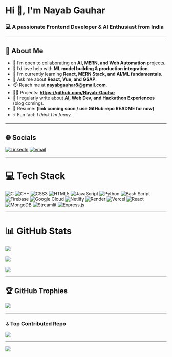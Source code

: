 # Hi 👋, I'm Nayab Gauhar

### 💻 A passionate Frontend Developer & AI Enthusiast from India

---

## 🚀 About Me
- 👯 I’m open to collaborating on **AI, MERN, and Web Automation** projects.  
- 🤝 I’d love help with **ML model building & production integration**.  
- 🌱 I’m currently learning **React, MERN Stack, and AI/ML fundamentals**.  
- 💬 Ask me about **React, Vue, and GSAP**.  
- 📫 Reach me at **nayabgauhar8@gmail.com**.  
- 👨‍💻 Projects: **https://github.com/Nayab-Gauhar**  
- 📝 I regularly write about **AI, Web Dev, and Hackathon Experiences** (blog coming).  
- 📄 Resume: **(link coming soon / use GitHub repo README for now)**  
- ⚡ Fun fact: *I think I’m funny.*  

---

## 🌐 Socials
[![LinkedIn](https://img.shields.io/badge/LinkedIn-%230077B5.svg?logo=linkedin&logoColor=white)](https://www.linkedin.com/in/nayab-gauhar) 
[![email](https://img.shields.io/badge/Email-D14836?logo=gmail&logoColor=white)](mailto:nayabgauhar8@gmail.com)  

---

# 💻 Tech Stack
![C](https://img.shields.io/badge/c-%2300599C.svg?style=for-the-badge&logo=c&logoColor=white) 
![C++](https://img.shields.io/badge/c++-%2300599C.svg?style=for-the-badge&logo=c%2B%2B&logoColor=white) 
![CSS3](https://img.shields.io/badge/css3-%231572B6.svg?style=for-the-badge&logo=css3&logoColor=white) 
![HTML5](https://img.shields.io/badge/html5-%23E34F26.svg?style=for-the-badge&logo=html5&logoColor=white) 
![JavaScript](https://img.shields.io/badge/javascript-%23323330.svg?style=for-the-badge&logo=javascript&logoColor=%23F7DF1E) 
![Python](https://img.shields.io/badge/python-3670A0?style=for-the-badge&logo=python&logoColor=ffdd54) 
![Bash Script](https://img.shields.io/badge/bash_script-%23121011.svg?style=for-the-badge&logo=gnu-bash&logoColor=white) 
![Firebase](https://img.shields.io/badge/firebase-%23039BE5.svg?style=for-the-badge&logo=firebase) 
![Google Cloud](https://img.shields.io/badge/GoogleCloud-%234285F4.svg?style=for-the-badge&logo=google-cloud&logoColor=white) 
![Netlify](https://img.shields.io/badge/netlify-%23000000.svg?style=for-the-badge&logo=netlify&logoColor=#00C7B7) 
![Render](https://img.shields.io/badge/Render-%46E3B7.svg?style=for-the-badge&logo=render&logoColor=white) 
![Vercel](https://img.shields.io/badge/vercel-%23000000.svg?style=for-the-badge&logo=vercel&logoColor=white) 
![React](https://img.shields.io/badge/react-%2320232a.svg?style=for-the-badge&logo=react&logoColor=%2361DAFB) 
![MongoDB](https://img.shields.io/badge/MongoDB-%234ea94b.svg?style=for-the-badge&logo=mongodb&logoColor=white) 
![Streamlit](https://img.shields.io/badge/Streamlit-%23FE4B4B.svg?style=for-the-badge&logo=streamlit&logoColor=white) 
![Express.js](https://img.shields.io/badge/express.js-%23404d59.svg?style=for-the-badge&logo=express&logoColor=%2361DAFB)  

---

# 📊 GitHub Stats
![](https://github-readme-stats.vercel.app/api?username=Nayab-Gauhar&theme=dark&hide_border=false&include_all_commits=false&count_private=false)<br/>  
![](https://nirzak-streak-stats.vercel.app/?user=Nayab-Gauhar&theme=dark&hide_border=false)<br/>  
![](https://github-readme-stats.vercel.app/api/top-langs/?username=Nayab-Gauhar&theme=dark&hide_border=false&include_all_commits=false&count_private=false&layout=compact)  

---

## 🏆 GitHub Trophies
![](https://github-profile-trophy.vercel.app/?username=Nayab-Gauhar&theme=gruvbox&no-frame=false&no-bg=true&margin-w=4)  

---

### 🔝 Top Contributed Repo
![](https://github-contributor-stats.vercel.app/api?username=Nayab-Gauhar&limit=5&theme=dark&combine_all_yearly_contributions=true)  

---

[![](https://visitcount.itsvg.in/api?id=Nayab-Gauhar&icon=0&color=6)](https://visitcount.itsvg.in)  

<!-- Proudly created with GPRM ( https://gprm.itsvg.in ) -->
